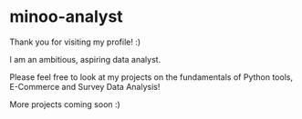 ﻿# minoo-analyst
 Thank you for visiting my profile! :)
 
 I am an ambitious, aspiring data analyst.
 
 Please feel free to look at my projects on the fundamentals of Python tools, E-Commerce and Survey Data Analysis!
 
 More projects coming soon :)
